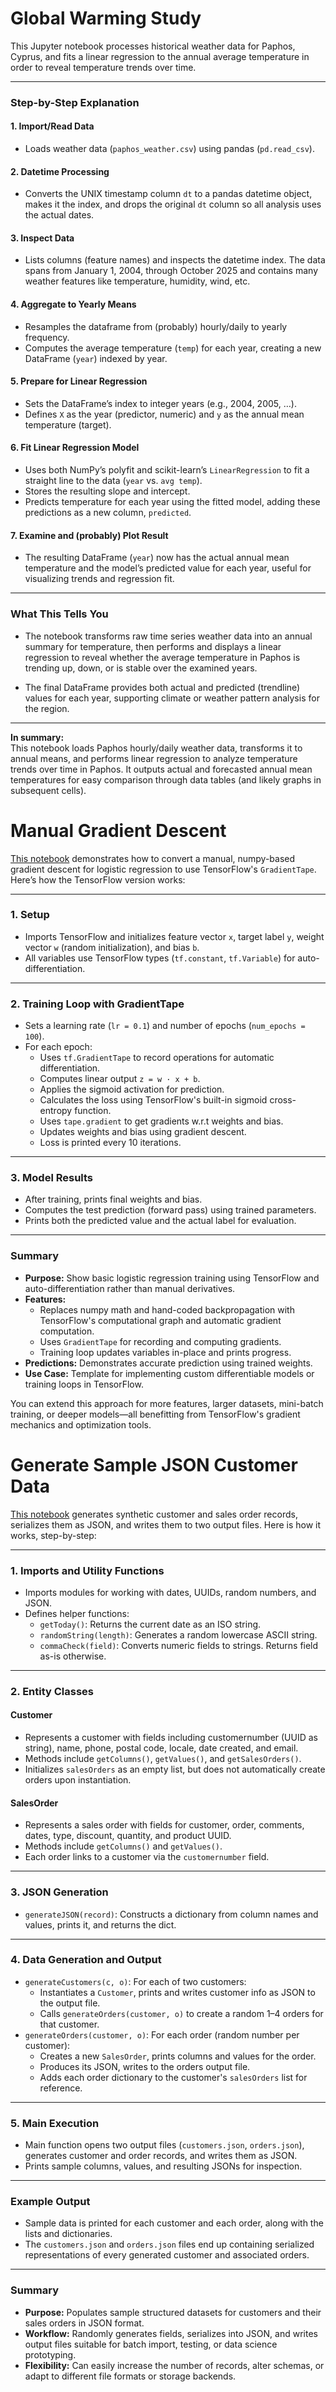 # Global Warming Study
This Jupyter notebook processes historical weather data for Paphos, Cyprus, and fits a linear regression to the annual average temperature in order to reveal temperature trends over time.

---

### Step-by-Step Explanation

#### 1. **Import/Read Data**
- Loads weather data (`paphos_weather.csv`) using pandas (`pd.read_csv`).

#### 2. **Datetime Processing**
- Converts the UNIX timestamp column `dt` to a pandas datetime object, makes it the index, and drops the original `dt` column so all analysis uses the actual dates.

#### 3. **Inspect Data**
- Lists columns (feature names) and inspects the datetime index. The data spans from January 1, 2004, through October 2025 and contains many weather features like temperature, humidity, wind, etc.

#### 4. **Aggregate to Yearly Means**
- Resamples the dataframe from (probably) hourly/daily to yearly frequency.
- Computes the average temperature (`temp`) for each year, creating a new DataFrame (`year`) indexed by year.

#### 5. **Prepare for Linear Regression**
- Sets the DataFrame’s index to integer years (e.g., 2004, 2005, …).
- Defines `X` as the year (predictor, numeric) and `y` as the annual mean temperature (target).

#### 6. **Fit Linear Regression Model**
- Uses both NumPy’s polyfit and scikit-learn’s `LinearRegression` to fit a straight line to the data (`year` vs. `avg temp`).
- Stores the resulting slope and intercept.
- Predicts temperature for each year using the fitted model, adding these predictions as a new column, `predicted`.

#### 7. **Examine and (probably) Plot Result**
- The resulting DataFrame (`year`) now has the actual annual mean temperature and the model’s predicted value for each year, useful for visualizing trends and regression fit.

---

### What This Tells You

- The notebook transforms raw time series weather data into an annual summary for temperature, then performs and displays a linear regression to reveal whether the average temperature in Paphos is trending up, down, or is stable over the examined years.

- The final DataFrame provides both actual and predicted (trendline) values for each year, supporting climate or weather pattern analysis for the region.

---

**In summary:**  
This notebook loads Paphos hourly/daily weather data, transforms it to annual means, and performs linear regression to analyze temperature trends over time in Paphos. It outputs actual and forecasted annual mean temperatures for easy comparison through data tables (and likely graphs in subsequent cells).


# Manual Gradient Descent

[This notebook](https://github.com/werowe/portfolio/blob/main/tensorflow_tape_gradient_descent.ipynb) demonstrates how to convert a manual, numpy-based gradient descent for logistic regression to use TensorFlow's `GradientTape`. Here’s how the TensorFlow version works:

---

### 1. Setup

- Imports TensorFlow and initializes feature vector `x`, target label `y`, weight vector `w` (random initialization), and bias `b`.
- All variables use TensorFlow types (`tf.constant`, `tf.Variable`) for auto-differentiation.

---

### 2. Training Loop with GradientTape

- Sets a learning rate (`lr = 0.1`) and number of epochs (`num_epochs = 100`).
- For each epoch:
  - Uses `tf.GradientTape` to record operations for automatic differentiation.
  - Computes linear output `z = w · x + b`.
  - Applies the sigmoid activation for prediction.
  - Calculates the loss using TensorFlow's built-in sigmoid cross-entropy function.
  - Uses `tape.gradient` to get gradients w.r.t weights and bias.
  - Updates weights and bias using gradient descent.
  - Loss is printed every 10 iterations.

---

### 3. Model Results

- After training, prints final weights and bias.
- Computes the test prediction (forward pass) using trained parameters.
- Prints both the predicted value and the actual label for evaluation.

---

### Summary

- **Purpose:** Show basic logistic regression training using TensorFlow and auto-differentiation rather than manual derivatives.
- **Features:** 
  - Replaces numpy math and hand-coded backpropagation with TensorFlow's computational graph and automatic gradient computation.
  - Uses `GradientTape` for recording and computing gradients.
  - Training loop updates variables in-place and prints progress.
- **Predictions:** Demonstrates accurate prediction using trained weights.
- **Use Case:** Template for implementing custom differentiable models or training loops in TensorFlow.

You can extend this approach for more features, larger datasets, mini-batch training, or deeper models—all benefitting from TensorFlow's gradient mechanics and optimization tools.

# Generate Sample JSON Customer Data

[This notebook](https://github.com/werowe/portfolio/blob/main/generateCustomersJSON.ipynb) generates synthetic customer and sales order records, serializes them as JSON, and writes them to two output files. Here is how it works, step-by-step:

---

### 1. Imports and Utility Functions

- Imports modules for working with dates, UUIDs, random numbers, and JSON.
- Defines helper functions:
  - `getToday()`: Returns the current date as an ISO string.
  - `randomString(length)`: Generates a random lowercase ASCII string.
  - `commaCheck(field)`: Converts numeric fields to strings. Returns field as-is otherwise.

---

### 2. Entity Classes

#### Customer
- Represents a customer with fields including customernumber (UUID as string), name, phone, postal code, locale, date created, and email.
- Methods include `getColumns()`, `getValues()`, and `getSalesOrders()`.
- Initializes `salesOrders` as an empty list, but does not automatically create orders upon instantiation.

#### SalesOrder
- Represents a sales order with fields for customer, order, comments, dates, type, discount, quantity, and product UUID.
- Methods include `getColumns()` and `getValues()`.
- Each order links to a customer via the `customernumber` field.

---

### 3. JSON Generation

- `generateJSON(record)`: Constructs a dictionary from column names and values, prints it, and returns the dict.

---

### 4. Data Generation and Output

- `generateCustomers(c, o)`: For each of two customers:
  - Instantiates a `Customer`, prints and writes customer info as JSON to the output file.
  - Calls `generateOrders(customer, o)` to create a random 1–4 orders for that customer.
- `generateOrders(customer, o)`: For each order (random number per customer):
  - Creates a new `SalesOrder`, prints columns and values for the order.
  - Produces its JSON, writes to the orders output file.
  - Adds each order dictionary to the customer's `salesOrders` list for reference.

---

### 5. Main Execution

- Main function opens two output files (`customers.json`, `orders.json`), generates customer and order records, and writes them as JSON.
- Prints sample columns, values, and resulting JSONs for inspection.

---

### Example Output

- Sample data is printed for each customer and each order, along with the lists and dictionaries.
- The `customers.json` and `orders.json` files end up containing serialized representations of every generated customer and associated orders.

---

### Summary

- **Purpose:** Populates sample structured datasets for customers and their sales orders in JSON format.
- **Workflow:** Randomly generates fields, serializes into JSON, and writes output files suitable for batch import, testing, or data science prototyping.
- **Flexibility:** Can easily increase the number of records, alter schemas, or adapt to different file formats or storage backends.

